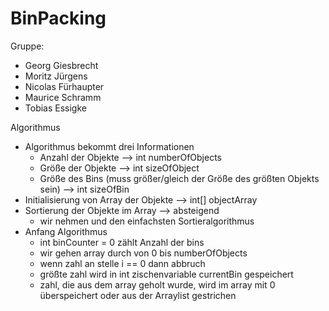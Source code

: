 # BinPacking

Gruppe: 

 - Georg Giesbrecht
 - Moritz Jürgens
 - Nicolas Fürhaupter
 - Maurice Schramm
 - Tobias Essigke
 
Algorithmus

- Algorithmus bekommt drei Informationen
   - Anzahl der Objekte --> int numberOfObjects
   - Größe der Objekte --> int sizeOfObject
   - Größe des Bins (muss größer/gleich der Größe des größten Objekts sein) --> int sizeOfBin
- Initialisierung von Array der Objekte --> int[] objectArray
- Sortierung der Objekte im Array --> absteigend
   - wir nehmen und den einfachsten Sortieralgorithmus
- Anfang Algorithmus
    - int binCounter = 0 zählt Anzahl der bins
    - wir gehen array durch von 0 bis numberOfObjects
    - wenn zahl an stelle i == 0 dann abbruch
    - größte zahl wird in int zischenvariable currentBin gespeichert
    - zahl, die aus dem array geholt wurde, wird im array mit 0 überspeichert oder aus der Arraylist gestrichen
